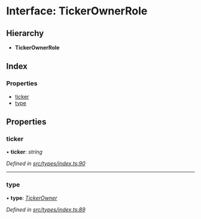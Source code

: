 # Interface: TickerOwnerRole

## Hierarchy

* **TickerOwnerRole**

## Index

### Properties

* [ticker](tickerownerrole.md#ticker)
* [type](tickerownerrole.md#type)

## Properties

###  ticker

• **ticker**: *string*

*Defined in [src/types/index.ts:90](https://github.com/PolymathNetwork/polymesh-sdk/blob/a0872cf4/src/types/index.ts#L90)*

___

###  type

• **type**: *[TickerOwner](../enums/roletype.md#tickerowner)*

*Defined in [src/types/index.ts:89](https://github.com/PolymathNetwork/polymesh-sdk/blob/a0872cf4/src/types/index.ts#L89)*
